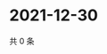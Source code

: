 # 2021-12-30

共 0 条

<!-- BEGIN WEIBO -->
<!-- 最后更新时间 Thu Dec 30 2021 15:09:24 GMT+0800 (China Standard Time) -->

<!-- END WEIBO -->
